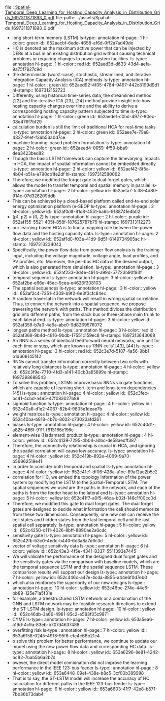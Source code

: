 file:: [Spatial-Temporal_Deep_Learning_for_Hosting_Capacity_Analysis_in_Distribution_Grids_1697311871893_0.pdf](../assets/Spatial-Temporal_Deep_Learning_for_Hosting_Capacity_Analysis_in_Distribution_Grids_1697311871893_0.pdf)
file-path:: ../assets/Spatial-Temporal_Deep_Learning_for_Hosting_Capacity_Analysis_in_Distribution_Grids_1697311871893_0.pdf

- long short-term memory (LSTM)
  ls-type:: annotation
  hl-page:: 1
  hl-color:: green
  id:: 652aecbf-6ede-4658-af6d-0ff2a7ad49de
- HC is denoted as the maximum active power that can be injected by DERs at a bus in an existing distribution grid without causing technical problems or requiring changes to power system facilities.
  ls-type:: annotation
  hl-page:: 1
  hl-color:: red
  id:: 652aed3d-d633-43d4-aefa-9a75f7927c9d
- the deterministic (worst-case), stochastic, streamlined, and iterative Integration Capacity Analysis (ICA) methods
  ls-type:: annotation
  hl-page:: 1
  hl-color:: green
  id:: 652aed92-4f05-4784-9497-442c8199d9d1
  hl-stamp:: 1697312152723
- Differently, using historical time-series data, the streamlined method [22] and the iterative ICA [23], [24] method provide insight into how hosting capacity changes over time and the ability to derive a corresponding hosting capacity pattern subjected to time
  ls-type:: annotation
  hl-page:: 1
  hl-color:: green
  id:: 652aedef-c0bd-4977-80ec-08e476f7bf29
- calculation burden is still the limit of traditional HCA for real-time tasks
  ls-type:: annotation
  hl-page:: 2
  hl-color:: green
  id:: 652aee7e-79a8-4337-91ef-f36b53a0d7ce
- machine learning-based problem formulation
  ls-type:: annotation
  hl-page:: 2
  hl-color:: green
  id:: 652aeed4-0059-4f59-bba9-dea3423bed82
- Though the basic LSTM framework can capture the timevarying impacts in HCA, the impact of spatial information cannot be embedded directly
  ls-type:: annotation
  hl-page:: 2
  hl-color:: yellow
  id:: 652aef42-8f5a-4b04-b51a-e790cb1fe2df
  hl-stamp:: 1697312580062
- Therefore, we modiﬁed the forget gate to dual forget gates, which allows the model to transfer temporal and spatial memory in parallel
  ls-type:: annotation
  hl-page:: 2
  hl-color:: yellow
  id:: 652aefa7-fc38-4d80-914c-07d326209ddb
- This can be achieved by a cloud-based platform called end-to-end solar energy optimization platform (e-SEOP
  ls-type:: annotation
  hl-page:: 2
  hl-color:: yellow
  id:: 652af0d8-81c8-4551-ba6c-918874fe4b02
- (p1, p2) = (0, 2)
  ls-type:: annotation
  hl-page:: 2
  hl-color:: purple
  id:: 652af155-5521-405f-858f-187625787b79
  hl-stamp:: 1697313112273
- our learning-based HCA is to ﬁnd a mapping rule between the power ﬂow data and the hosting capacity data.
  ls-type:: annotation
  hl-page:: 2
  hl-color:: yellow
  id:: 652af1d0-f03e-41d9-9d51-6149734905ac
  hl-stamp:: 1697313234043
- Speciﬁcally, the power ﬂow data from power ﬂow analysis is the training input, including the voltage magnitude, voltage angle, load proﬁles, and PV proﬁles, etc. Moreover, the per-bus HC data is the desired output, which is also generated from simulation.
  ls-type:: annotation
  hl-page:: 3
  hl-color:: yellow
  id:: 652af233-0d4e-4914-a99d-57723b90f93f
- temporal sequenc
  ls-type:: annotation
  hl-page:: 3
  hl-color:: yellow
  id:: 652af2be-e66e-45ec-9cea-e4626f308103
- The spatial sequences
  ls-type:: annotation
  hl-page:: 3
  hl-color:: yellow
  id:: 652af2c4-7251-4309-b9f2-6e3f3cfc84ec
- A random traversal in the network will result in wrong spatial correlation. Thus, to convert the network into a spatial sequence, we propose traversing the network with paths. This method divides the distribution grid into different paths, from the slack bus or three-phase main trunk to each lateral end.
  ls-type:: annotation
  hl-page:: 3
  hl-color:: yellow
  id:: 652af359-b7a0-4e6a-abc0-9d8269576072
- longest paths method
  ls-type:: annotation
  hl-page:: 3
  hl-color:: red
  id:: 652af369-9b4d-4816-9bdb-17551c159ec8
  hl-stamp:: 1697313643068
- An RNN is a series of identical feedforward neural networks, one unit for each time or step, which are known as ‘RNN cells’ [43], [44]
  ls-type:: annotation
  hl-page:: 3
  hl-color:: red
  id:: 652c3e7d-5187-4a56-9bb1-b1d668145f42
- RNNs cannot transfer information correctly between two cells with relatively long distances
  ls-type:: annotation
  hl-page:: 4
  hl-color:: yellow
  id:: 652c3f9e-7710-4fd3-a141-40cb3a85899e
  hl-stamp:: 1697398688543
- To solve this problem, LSTMs improve basic RNNs via gate functions, which are capable of learning short-term and long-term dependencies [45]
  ls-type:: annotation
  hl-page:: 4
  hl-color:: yellow
  id:: 652c3fec-bc41-4cbd-a4e5-47f083027b88
- sigmoid function
  ls-type:: annotation
  hl-page:: 4
  hl-color:: yellow
  id:: 652c40a8-d1e2-4067-82b4-9805e1deae7b
- weight matrices
  ls-type:: annotation
  hl-page:: 4
  hl-color:: yellow
  id:: 652c40ba-b818-4b7c-8022-c73023afd261
- biases
  ls-type:: annotation
  hl-page:: 4
  hl-color:: yellow
  id:: 652c40d1-a825-466f-911f-f613166e196e
- element-wise (Hadamard) product
  ls-type:: annotation
  hl-page:: 4
  hl-color:: yellow
  id:: 652c4139-7295-4b04-a0bc-de58aedff387
- Therefore, the connectivity relationship is crucial in HCA, and ignoring the spatial correlation will cause low accuracy.
  ls-type:: annotation
  hl-page:: 4
  hl-color:: yellow
  id:: 652c419b-892e-4069-9a70-b56862519e41
- In order to consider both temporal and spatial
  ls-type:: annotation
  hl-page:: 4
  hl-color:: yellow
  id:: 652c41e1-df06-428a-a1be-89af2ae2b5c2
- correlation for HC, we embed the topology information of the power system by modifying the LSTM to the Spatial-Temporal LSTM. The spatial sequences we used are the paths in the network, and each of the paths is from the feeder head to the lateral end
  ls-type:: annotation
  hl-page:: 5
  hl-color:: yellow
  id:: 652c41f7-a0f5-46ca-b02f-146c1f00cc0d
- Therefore, we modiﬁed this gate to dual forget gates. The dual forget gates are designed to decide what information the cell should memorize from these two dimensions. Consequently, one new cell can receive the cell states and hidden states from the last temporal cell and the last spatial cell separately.
  ls-type:: annotation
  hl-page:: 5
  hl-color:: yellow
  id:: 652c4250-d111-4026-8bff-8890ae2a6cdc
- sensitivity gate
  ls-type:: annotation
  hl-page:: 5
  hl-color:: yellow
  id:: 652c42fb-b3c0-4edc-b440-6c3a8a7d6c3d
- vector of voltage sensitivity data
  ls-type:: annotation
  hl-page:: 6
  hl-color:: yellow
  id:: 652c43e3-4f5e-4341-8337-5511393e7445
- We will validate the performance of the designed dual forget gates and the sensitivity gates via the comparison with baseline models, which are the temporal sequence LSTM and the spatial sequence LSTM. These comparison results will support our design
  ls-type:: annotation
  hl-page:: 7
  hl-color:: yellow
  id:: 652c446c-a47e-4cda-8855-a44e6f0d7eb0
- which also reinforces the superiority of our new designs
  ls-type:: annotation
  hl-page:: 10
  hl-color:: yellow
  id:: 652c46be-274e-44e6-bb89-125e71a5f31e
- for example, a treestructured LSTM network or a combination of the GNN and LSTM network may be feasible research directions to extend the ST-LSTM design.
  ls-type:: annotation
  hl-page:: 10
  hl-color:: yellow
  id:: 652c46db-3a66-4981-95c2-e583f05c9871
- CYME 
  ls-type:: annotation
  hl-page:: 7
  hl-color:: yellow
  id:: 653a5ea6-a19d-4c9a-83eb-b707d4637488
- overﬁtting risk
  ls-type:: annotation
  hl-page:: 7
  hl-color:: yellow
  id:: 653a6158-0245-4918-95f6-efc4c68b21c4
- o solve this problem for better performance, we continue to update our model using the new power ﬂow data and corresponding HC data.
  ls-type:: annotation
  hl-page:: 8
  hl-color:: yellow
  id:: 653a6296-8e81-4242-bc82-7bab5b6a2b7d
- owever, the direct model combination did not improve the learning performance in the IEEE 123-bus feeder
  ls-type:: annotation
  hl-page:: 8
  hl-color:: yellow
  id:: 653a6448-09ef-438e-b8c5-3cf00b389998
- That is to say, the ST-LSTM model will increase the accuracy of HC calculation for different paths in the IEEE 123-bus feeder
  ls-type:: annotation
  hl-page:: 9
  hl-color:: yellow
  id:: 653a6603-41f7-42e8-b571-7bb36b73dab4